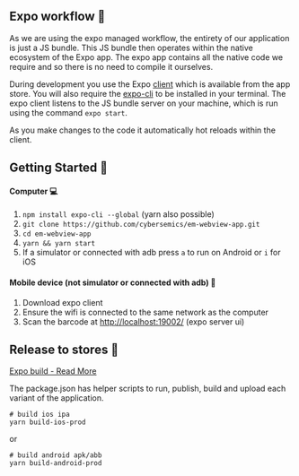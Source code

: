 
## Expo workflow 📖

As we are using the expo managed workflow, the entirety of our application is just a JS bundle. This JS bundle then operates within the native ecosystem of the Expo app.
The expo app contains all the native code we require and so there is no need to compile it ourselves.

During development you use the Expo [client](https://expo.io/tools) which is available from the app store.
You will also require the [expo-cli](https://expo.io/tools#cli) to be installed in your terminal.
The expo client listens to the JS bundle server on your machine, which is run using the command `expo start`.

As you make changes to the code it automatically hot reloads within the client.

## Getting Started 🏁

#### Computer 💻

1.  `npm install expo-cli --global` (yarn also possible)
2.  `git clone https://github.com/cybersemics/em-webview-app.git`
3.  `cd em-webview-app`
4.  `yarn && yarn start`
5.  If a simulator or connected with adb press `a` to run on Android or `i` for iOS

#### Mobile device (not simulator or connected with adb) 📲

1. Download expo client
2. Ensure the wifi is connected to the same network as the computer
3. Scan the barcode at [http://localhost:19002/](http://localhost:19002/) (expo server ui)

## Release to stores 🚀

[Expo build - Read More](https://docs.expo.io/distribution/building-standalone-apps/)

The package.json has helper scripts to run, publish, build and upload each variant of the application.

```shell
# build ios ipa
yarn build-ios-prod
```
or

```shell
# build android apk/abb
yarn build-android-prod
```


